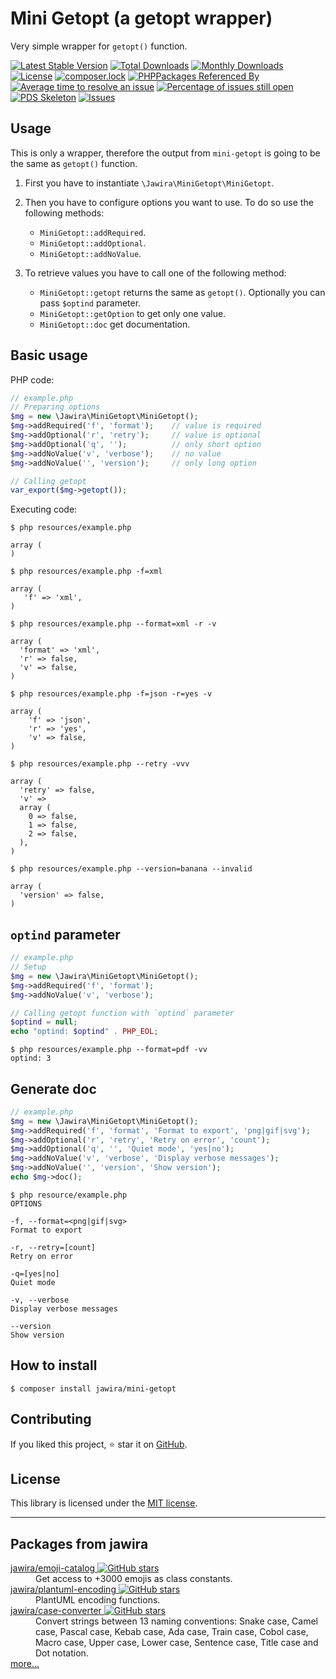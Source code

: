 Mini Getopt (a getopt wrapper)
==============================

Very simple wrapper for `getopt()` function.

[![Latest Stable Version](https://poser.pugx.org/jawira/mini-getopt/v/stable)](https://packagist.org/packages/jawira/mini-getopt)
[![Total Downloads](https://poser.pugx.org/jawira/mini-getopt/downloads)](https://packagist.org/packages/jawira/mini-getopt)
[![Monthly Downloads](https://poser.pugx.org/jawira/mini-getopt/d/monthly)](https://packagist.org/packages/jawira/mini-getopt)
[![License](https://poser.pugx.org/jawira/mini-getopt/license)](https://packagist.org/packages/jawira/mini-getopt)
[![composer.lock](https://poser.pugx.org/jawira/mini-getopt/composerlock)](https://packagist.org/packages/jawira/mini-getopt)
[![PHPPackages Referenced By](http://phppackages.org/p/jawira/mini-getopt/badge/referenced-by.svg)](http://phppackages.org/p/jawira/mini-getopt)
[![Average time to resolve an issue](http://isitmaintained.com/badge/resolution/jawira/mini-getopt.svg)](http://isitmaintained.com/project/jawira/mini-getopt "Average time to resolve an issue")
[![Percentage of issues still open](http://isitmaintained.com/badge/open/jawira/mini-getopt.svg)](http://isitmaintained.com/project/jawira/mini-getopt "Percentage of issues still open")
[![PDS Skeleton](https://img.shields.io/badge/pds-skeleton-blue.svg?style=flat-square)](https://github.com/php-pds/skeleton)
[![Issues](https://img.shields.io/github/issues/jawira/mini-getopt.svg?label=HuBoard&color=694DC2)](https://huboard.com/jawira/mini-getopt)

Usage
-----

This is only a wrapper, therefore the output from `mini-getopt` is going to be 
the same as `getopt()` function.

1. First you have to instantiate `\Jawira\MiniGetopt\MiniGetopt`. 

2. Then you have to configure options you want to use. To do so use the 
following methods:

    - `MiniGetopt::addRequired`.
    - `MiniGetopt::addOptional`.
    - `MiniGetopt::addNoValue`.

3. To retrieve values you have to call one of the following method:

    - `MiniGetopt::getopt` returns the same as `getopt()`. Optionally you  can pass `$optind` parameter.
    - `MiniGetopt::getOption` to get only one value.
    - `MiniGetopt::doc` get documentation.

Basic usage
-----------

PHP code:

```php
// example.php
// Preparing options
$mg = new \Jawira\MiniGetopt\MiniGetopt();
$mg->addRequired('f', 'format');    // value is required
$mg->addOptional('r', 'retry');     // value is optional
$mg->addOptional('q', '');          // only short option
$mg->addNoValue('v', 'verbose');    // no value
$mg->addNoValue('', 'version');     // only long option

// Calling getopt
var_export($mg->getopt());
```

Executing code:

```console
$ php resources/example.php

array (
)
```

```console
$ php resources/example.php -f=xml

array (
   'f' => 'xml',
)
```

```console
$ php resources/example.php --format=xml -r -v

array (
  'format' => 'xml',
  'r' => false,
  'v' => false,
)
```

```console
$ php resources/example.php -f=json -r=yes -v

array (
    'f' => 'json',
    'r' => 'yes',
    'v' => false,
)
```

```console
$ php resources/example.php --retry -vvv

array (
  'retry' => false,
  'v' => 
  array (
    0 => false,
    1 => false,
    2 => false,
  ),
)
```

```console
$ php resources/example.php --version=banana --invalid

array (
  'version' => false,
)
```

`optind` parameter
------------------

```php
// example.php
// Setup
$mg = new \Jawira\MiniGetopt\MiniGetopt();
$mg->addRequired('f', 'format');
$mg->addNoValue('v', 'verbose');

// Calling getopt function with `optind` parameter
$optind = null;
echo "optind: $optind" . PHP_EOL;
```

```console
$ php resources/example.php --format=pdf -vv
optind: 3
```

Generate doc
------------

```php
// example.php
$mg = new \Jawira\MiniGetopt\MiniGetopt();
$mg->addRequired('f', 'format', 'Format to export', 'png|gif|svg');
$mg->addOptional('r', 'retry', 'Retry on error', 'count');
$mg->addOptional('q', '', 'Quiet mode', 'yes|no');
$mg->addNoValue('v', 'verbose', 'Display verbose messages');
$mg->addNoValue('', 'version', 'Show version');
echo $mg->doc();
```

```console
$ php resource/example.php
OPTIONS

-f, --format=<png|gif|svg>
Format to export

-r, --retry=[count]
Retry on error

-q=[yes|no]
Quiet mode

-v, --verbose
Display verbose messages

--version
Show version

```


How to install
--------------

```console
$ composer install jawira/mini-getopt
```

Contributing
------------

If you liked this project, ⭐ star it on [GitHub][].

License
-------

This library is licensed under the [MIT license](LICENSE.md).


***

Packages from jawira
--------------------

<dl>

<dt>
    <a href="https://packagist.org/packages/jawira/emoji-catalog">jawira/emoji-catalog
    <img alt="GitHub stars" src="https://badgen.net/github/stars/jawira/emoji-catalog?icon=github"/></a>
</dt>
<dd>Get access to +3000 emojis as class constants.</dd>

<dt>
    <a href="https://packagist.org/packages/jawira/plantuml-encoding"> jawira/plantuml-encoding
    <img alt="GitHub stars" src="https://badgen.net/github/stars/jawira/plantuml-encoding?icon=github"/></a>
</dt>
<dd>PlantUML encoding functions.</dd>

<dt>
    <a href="https://packagist.org/packages/jawira/case-converter">jawira/case-converter 
    <img alt="GitHub stars" src="https://badgen.net/github/stars/jawira/case-converter?icon=github"/></a>
</dt>
<dd>Convert strings between 13 naming conventions: Snake case, Camel case,
  Pascal case, Kebab case, Ada case, Train case, Cobol case, Macro case,
  Upper case, Lower case, Sentence case, Title case and Dot notation.
</dd>

<dt><a href="https://packagist.org/packages/jawira/">more...</a></dt>
</dl>

[Github]: https://github.com/jawira/mini-getopt
